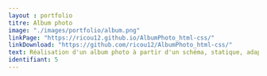 ```yaml
---
layout : portfolio
titre: Album photo
image: "./images/portfolio/album.png"
linkPage: "https://ricou12.github.io/AlbumPhoto_html-css/"
linkDownload: "https://github.com/ricou12/AlbumPhoto_html-css/"
text: Réalisation d'un album photo à partir d'un schéma, statique, adaptable et responsive .
identifiant: 5
---
```

